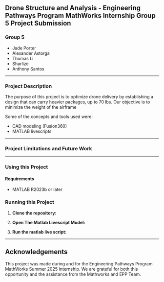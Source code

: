 ## Drone Structure and Analysis - Engineering Pathways Program MathWorks Internship Group 5 Project Submission
### Group 5
- Jade Porter
- Alexander Astorga
- Thomas Li
- Sharlize
- Anthony Santos
___
### Project Description
The purpose of this project is to optimize drone delivery by establishing a design that can carry heavier packages, up to 70 lbs. Our objective is to minimize the weight of the airframe

Some of the concepts and tools used were:
- CAD modeling (Fusion360)
- MATLAB livescripts

___
### Project Limitations and Future Work

___
### Using this Project
#### Requirements
- MATLAB R2023b or later

### Running this Project
1. **Clone the repository:**

2. **Open The Matlab Livescript Model:**
  
3. **Run the matlab live script:**

___


## Acknowledgements
This project was made during and for the Engineering Pathways Program MathWorks Summer 2025 Internship.
We are grateful for both this opportunity and the assistance from the Mathworks and EPP Team.
